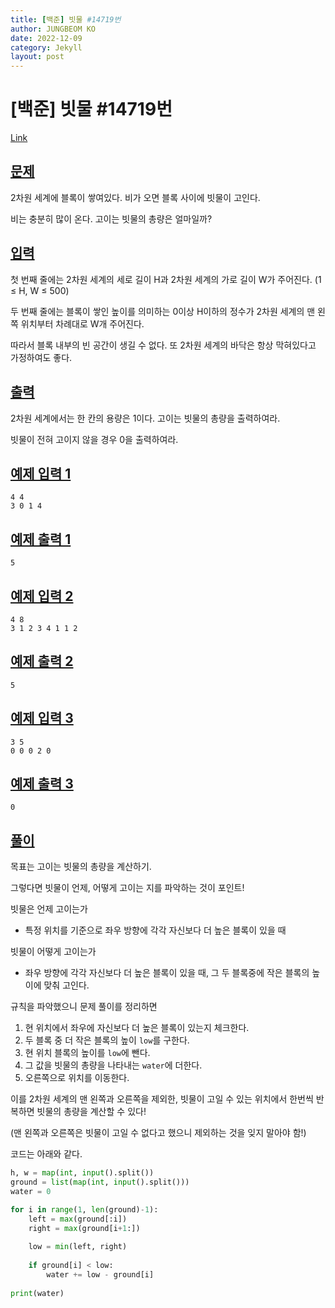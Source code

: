 ```yaml
---
title: [백준] 빗물 #14719번
author: JUNGBEOM KO
date: 2022-12-09
category: Jekyll
layout: post
---
```


# [백준] 빗물 #14719번

[Link](https://www.acmicpc.net/problem/14719)

## <u>문제</u>

2차원 세계에 블록이 쌓여있다. 비가 오면 블록 사이에 빗물이 고인다.

비는 충분히 많이 온다. 고이는 빗물의 총량은 얼마일까?



## <u>입력</u>

첫 번째 줄에는 2차원 세계의 세로 길이 H과 2차원 세계의 가로 길이 W가 주어진다. (1 ≤ H, W ≤ 500)

두 번째 줄에는 블록이 쌓인 높이를 의미하는 0이상 H이하의 정수가 2차원 세계의 맨 왼쪽 위치부터 차례대로 W개 주어진다.

따라서 블록 내부의 빈 공간이 생길 수 없다. 또 2차원 세계의 바닥은 항상 막혀있다고 가정하여도 좋다.



## <u>출력</u>

2차원 세계에서는 한 칸의 용량은 1이다. 고이는 빗물의 총량을 출력하여라.

빗물이 전혀 고이지 않을 경우 0을 출력하여라.



## <u>예제 입력 1</u>

```
4 4
3 0 1 4
```



## <u>예제 출력 1</u>

```
5
```



## <u>예제 입력 2</u>

```
4 8
3 1 2 3 4 1 1 2
```



## <u>예제 출력 2</u>

```
5
```



## <u>예제 입력 3</u>

```
3 5
0 0 0 2 0
```



## <u>예제 출력 3</u>

```
0
```



## <u>풀이</u>

목표는 고이는 빗물의 총량을 계산하기.

그렇다면 빗물이 언제, 어떻게 고이는 지를 파악하는 것이 포인트!



빗물은 언제 고이는가

- 특정 위치를 기준으로 좌우 방향에 각각 자신보다 더 높은 블록이 있을 때

빗물이 어떻게 고이는가

- 좌우 방향에 각각 자신보다 더 높은 블록이 있을 때, 그 두 블록중에 작은 블록의 높이에 맞춰 고인다.



규칙을 파악했으니 문제 풀이를 정리하면

1. 현 위치에서 좌우에 자신보다 더 높은 블록이 있는지 체크한다.
2. 두 블록 중 더 작은 블록의 높이 `low`를 구한다.
3. 현 위치 블록의 높이를 `low`에 뺀다.
4. 그 값을 빗물의 총량을 나타내는 `water`에 더한다.
5. 오른쪽으로 위치를 이동한다.

이를 2차원 세계의 맨 왼쪽과 오른쪽을 제외한, 빗물이 고일 수 있는 위치에서 한번씩 반복하면 빗물의 총량을 계산할 수 있다!

(맨 왼쪽과 오른쪽은 빗물이 고일 수 없다고 했으니 제외하는 것을 잊지 말아야 함!)



코드는 아래와 같다.

```python
h, w = map(int, input().split())
ground = list(map(int, input().split()))
water = 0

for i in range(1, len(ground)-1):
    left = max(ground[:i])
    right = max(ground[i+1:])
    
    low = min(left, right)
    
    if ground[i] < low:
        water += low - ground[i]
        
print(water)
```

  

